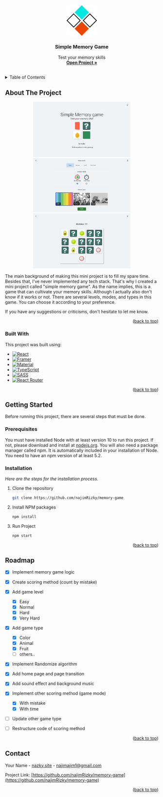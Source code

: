 <!-- Improved compatibility of back to top link: See: https://github.com/othneildrew/Best-README-Template/pull/73 -->
<a name="readme-top"></a>
<!--
*** Thanks for checking out the Best-README-Template. If you have a suggestion
*** that would make this better, please fork the repo and create a pull request
*** or simply open an issue with the tag "enhancement".
*** Don't forget to give the project a star!
*** Thanks again! Now go create something AMAZING! :D
-->



<!-- PROJECT SHIELDS -->
<!--
*** I'm using markdown "reference style" links for readability.
*** Reference links are enclosed in brackets [ ] instead of parentheses ( ).
*** See the bottom of this document for the declaration of the reference variables
*** for contributors-url, forks-url, etc. This is an optional, concise syntax you may use.
*** https://www.markdownguide.org/basic-syntax/#reference-style-links
-->




<!-- PROJECT LOGO -->
<br />
<div align="center">
  <a href="https://memory-game-lemon-mu.vercel.app/" >
    <img src="https://raw.githubusercontent.com/najimRizky/memory-game/master/public/memory_game.png" alt="Logo" width="100" height="100">
  </a>

  <h3 align="center">Simple Memory Game</h3>

  <p align="center">
    Test your memory skills
    <br />
    <a href="https://memory-game-lemon-mu.vercel.app/"><strong>Open Project »</strong></a>
    <br />
    <br />
  </p>
</div>



<!-- TABLE OF CONTENTS -->
<details>
  <summary>Table of Contents</summary>
  <ol>
    <li>
      <a href="#about-the-project">About The Project</a>
      <ul>
        <li><a href="#built-with">Built With</a></li>
      </ul>
    </li>
    <li>
      <a href="#getting-started">Getting Started</a>
      <ul>
        <li><a href="#prerequisites">Prerequisites</a></li>
        <li><a href="#installation">Installation</a></li>
      </ul>
    </li>
    <li><a href="#roadmap">Roadmap</a></li>
    <li><a href="#contact">Contact</a></li>
  </ol>
</details>



<!-- ABOUT THE PROJECT -->
## About The Project

<p align="center">
  <img src="https://github.com/najimRizky/memory-game/blob/master/imageReadme/memory-game.png" alt="drawing" width="320"/>
  <img src="https://github.com/najimRizky/memory-game/blob/master/imageReadme/memory-game2.png" alt="drawing" width="320"/>
  <img src="https://github.com/najimRizky/memory-game/blob/master/imageReadme/memory-game3.png" alt="drawing" width="320"/>
</p>

<!-- [![Simple Memory Game](https://github.com/najimRizky/memory-game/blob/master/imageReadme/memory-game.png)](https://memory-game-lemon-mu.vercel.app/) -->

The main background of making this mini project is to fill my spare time. Besides that, I've never implemented any tech stack. That's why I created a mini project called "simple memory game". As the name implies, this is a game that can cultivate your memory skills. Although I actually also don't know if it works or not. There are several levels, modes, and types in this game. You can choose it according to your preference.

If you have any suggestions or criticisms, don't hesitate to let me know.

<p align="right">(<a href="#readme-top">back to top</a>)</p>

### Built With

This project was built using:

* [![React][React.js]](https://reactjs.org/)
* [![Framer](https://img.shields.io/badge/Framer-black?style=for-the-badge&logo=framer&logoColor=blue)](https://www.framer.com/motion/)
* [![Material](https://img.shields.io/badge/Material--UI-0081CB?style=for-the-badge&logo=material-ui&logoColor=white)](https://mui.com/)
* [![TypeScript](https://img.shields.io/badge/typescript-%23007ACC.svg?style=for-the-badge&logo=typescript&logoColor=white)](https://www.typescriptlang.org/)
* [![SASS](https://img.shields.io/badge/SASS-hotpink.svg?style=for-the-badge&logo=SASS&logoColor=white)](https://sass-lang.com/)
* [![React Router](https://img.shields.io/badge/React_Router-CA4245?style=for-the-badge&logo=react-router&logoColor=white)](https://reactrouter.com/)


<p align="right">(<a href="#readme-top">back to top</a>)</p>



<!-- GETTING STARTED -->
## Getting Started

Before running this project, there are several steps that must be done.

### Prerequisites

You must have installed Node with at least version 10 to run this project. If not, please download and install at [nodejs.org](https://nodejs.org). You will also need a package manager called npm. It is automatically included in your installation of Node. You need to have an npm version of at least 5.2.


### Installation

_Here are the steps for the installation process._

1. Clone the repository
   ```sh
   git clone https://github.com/najimRizky/memory-game
   ```
2. Install NPM packages
   ```sh
   npm install
   ```
3. Run Project
   ```sh
   npm start
   ```

<p align="right">(<a href="#readme-top">back to top</a>)</p>


<!-- ROADMAP -->
## Roadmap

- [x] Implement memory game logic
- [x] Create scoring method (count by mistake)
- [x] Add game level
    - [x] Easy
    - [x] Normal
    - [x] Hard
    - [x] Very Hard
- [x] Add game type
    - [x] Color
    - [x] Animal
    - [x] Fruit
    - [ ] others..
- [x] Implement Randomize algorithm
- [x] Add home page and page transition
- [x] Add sound effect and background music
- [x] Implement other scoring method (game mode)
    - [x] With mistake
    - [x] With time
- [ ] Update other game type
- [ ] Restructure code of scoring method 


<!-- See the [open issues](https://github.com/othneildrew/Best-README-Template/issues) for a full list of proposed features (and known issues). -->

<p align="right">(<a href="#readme-top">back to top</a>)</p>



<!-- CONTRIBUTING 
## Contributing

Contributions are what make the open source community such an amazing place to learn, inspire, and create. Any contributions you make are **greatly appreciated**.

If you have a suggestion that would make this better, please fork the repo and create a pull request. You can also simply open an issue with the tag "enhancement".
Don't forget to give the project a star! Thanks again!

1. Fork the Project
2. Create your Feature Branch (`git checkout -b feature/AmazingFeature`)
3. Commit your Changes (`git commit -m 'Add some AmazingFeature'`)
4. Push to the Branch (`git push origin feature/AmazingFeature`)
5. Open a Pull Request

<p align="right">(<a href="#readme-top">back to top</a>)</p>
-->



<!-- LICENSE 
## License

Distributed under the MIT License. See `LICENSE.txt` for more information.

<p align="right">(<a href="#readme-top">back to top</a>)</p>

-->



<!-- CONTACT -->
## Contact

Your Name - [nazky.site](https://nazky.site) - najimajim1@gmail.com

Project Link: [https://github.com/najimRizky/memory-game](https://github.com/najimRizky/memory-game)

<p align="right">(<a href="#readme-top">back to top</a>)</p>



<!-- ACKNOWLEDGMENTS
## Acknowledgments

Use this space to list resources you find helpful and would like to give credit to. I've included a few of my favorites to kick things off!

* [Choose an Open Source License](https://choosealicense.com)
* [GitHub Emoji Cheat Sheet](https://www.webpagefx.com/tools/emoji-cheat-sheet)
* [Malven's Flexbox Cheatsheet](https://flexbox.malven.co/)
* [Malven's Grid Cheatsheet](https://grid.malven.co/)
* [Img Shields](https://shields.io)
* [GitHub Pages](https://pages.github.com)
* [Font Awesome](https://fontawesome.com)
* [React Icons](https://react-icons.github.io/react-icons/search)

<p align="right">(<a href="#readme-top">back to top</a>)</p>
-->



<!-- MARKDOWN LINKS & IMAGES -->
<!-- https://www.markdownguide.org/basic-syntax/#reference-style-links -->
[product-screenshot]: https://drive.google.com/file/d/1HC0doI6OTgxiuVe3qsSm-RowreuN80Ei/view?usp=sharing
[React.js]: https://img.shields.io/badge/React-20232A?style=for-the-badge&logo=react&logoColor=61DAFB
[React-url]: https://reactjs.org/
